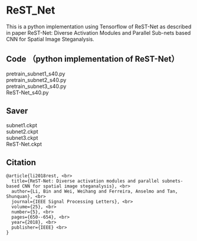 # ReST_Net
This is a python implementation using Tensorflow of ReST-Net as described in paper ReST-Net: Diverse Activation 
 Modules and Parallel Sub-nets based CNN for Spatial Image Steganalysis. 
 
## Code （python implementation of ReST-Net） 
pretrain_subnet1_s40.py <br>
pretrain_subnet2_s40.py <br>
pretrain_subnet3_s40.py <br>
ReST-Net_s40.py

## Saver
subnet1.ckpt <br>
subnet2.ckpt <br>
subnet3.ckpt <br>
ReST-Net.ckpt <br>

## Citation
```shell
@article{li2018rest, <br> 
  title={ReST-Net: Diverse activation modules and parallel subnets-based CNN for spatial image steganalysis}, <br>
  author={Li, Bin and Wei, Weihang and Ferreira, Anselmo and Tan, Shunquan}, <br>
  journal={IEEE Signal Processing Letters}, <br>
  volume={25}, <br>
  number={5}, <br>
  pages={650--654}, <br>
  year={2018}, <br>
  publisher={IEEE} <br>
}
```
